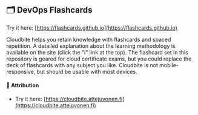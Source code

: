 ## :card_index_dividers: DevOps Flashcards

Try it here: [https://flashcards.github.io](https://flashcards.github.io)

Cloudbite helps you retain knowledge with flashcards and spaced repetition. A detailed explanation about the learning methodology is available on the site (click the "i" link at the top). The flashcard set in this repository is geared for cloud certificate exams, but you could replace the deck of flashcards with any subject you like. Cloudbite is not mobile-responsive, but should be usable with most devices.

#### :memo: Attribution

-   Try it here: [https://cloudbite.attejuvonen.fi](https://cloudbite.attejuvonen.fi)
